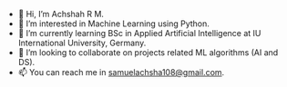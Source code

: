 - 👋 Hi, I’m Achshah R M.
- 👀 I’m interested in Machine Learning using Python.
- 🌱 I’m currently learning BSc in Applied Artificial Intelligence at IU International University, Germany.
- 💞️ I’m looking to collaborate on projects related ML algorithms (AI and DS).
- 📫 You can reach me in samuelachsha108@gmail.com.

<!---
Achshah-RM/Achshah-RM is a ✨ special ✨ repository because its `README.md` (this file) appears on your GitHub profile.
You can click the Preview link to take a look at your changes.
--->

